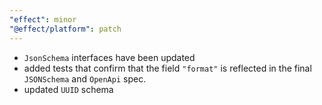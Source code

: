 ```yaml
---
"effect": minor
"@effect/platform": patch
---
```


- `JsonSchema` interfaces have been updated
- added tests that confirm that the field `"format"` is reflected in the final `JSONSchema` and `OpenApi` spec.
- updated `UUID` schema
